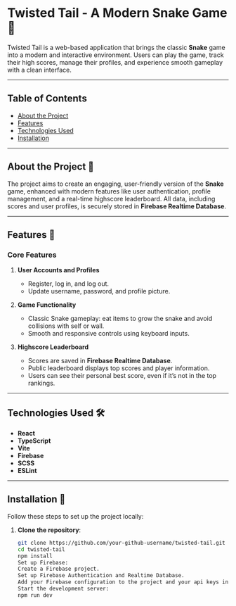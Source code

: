 # Twisted Tail - A Modern Snake Game 🐍

Twisted Tail is a web-based application that brings the classic **Snake** game into a modern and interactive environment. Users can play the game, track their high scores, manage their profiles, and experience smooth gameplay with a clean interface.

---

## Table of Contents

- [About the Project](#about-the-project)
- [Features](#features)
- [Technologies Used](#technologies-used)
- [Installation](#installation)

---

## About the Project 🎯

The project aims to create an engaging, user-friendly version of the **Snake** game, enhanced with modern features like user authentication, profile management, and a real-time highscore leaderboard. All data, including scores and user profiles, is securely stored in **Firebase Realtime Database**.

---

## Features 🚀

### **Core Features**

1. **User Accounts and Profiles**

   - Register, log in, and log out.
   - Update username, password, and profile picture.

2. **Game Functionality**

   - Classic Snake gameplay: eat items to grow the snake and avoid collisions with self or wall.
   - Smooth and responsive controls using keyboard inputs.

3. **Highscore Leaderboard**
   - Scores are saved in **Firebase Realtime Database**.
   - Public leaderboard displays top scores and player information.
   - Users can see their personal best score, even if it’s not in the top rankings.

---

## Technologies Used 🛠️

- **React**
- **TypeScript**
- **Vite**
- **Firebase**
- **SCSS**
- **ESLint**

---

## Installation 🧰

Follow these steps to set up the project locally:

1. **Clone the repository**:
   ```bash
   git clone https://github.com/your-github-username/twisted-tail.git
   cd twisted-tail
   npm install
   Set up Firebase:
   Create a Firebase project.
   Set up Firebase Authentication and Realtime Database.
   Add your Firebase configuration to the project and your api keys in a .env file.
   Start the development server:
   npm run dev
   ```
